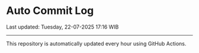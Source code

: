 # Auto Commit Log

Last updated: Tuesday, 22-07-2025 17:16 WIB

---

This repository is automatically updated every hour using GitHub Actions.
